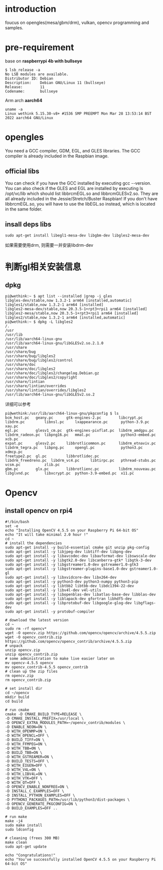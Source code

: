 # introduction
foucus on opengles(mesa/gbm/drm), vulkan, opencv programming and samples.

# pre-requirement
base on **raspberrypi 4b with bullseye**
```
$ lsb_release -a
No LSB modules are available.
Distributor ID: Debian
Description:    Debian GNU/Linux 11 (bullseye)
Release:        11
Codename:       bullseye
```

Arm arch **aarch64**
```
uname -a
Linux wethink 5.15.30-v8+ #1536 SMP PREEMPT Mon Mar 28 13:53:14 BST 2022 aarch64 GNU/Linux
```

# opengles

You need a GCC compiler, GDM, EGL, and GLES libraries. The GCC compiler is already included in the Raspbian image. 

## official libs
You can check if you have the GCC installed by executing gcc --version. You can also check if the GLES and EGL are installed by executing ls /opt/vc/lib which should list libbrcmEGL.so and libbrcmGLESv2.so. They are all already included in the Jessie/Stretch/Buster Raspbian! If you don't have libbrcmEGL.so, you will have to use the libEGL.so instead, which is located in the same folder.

## insall deps libs
```
sudo apt-get install libegl1-mesa-dev libgbm-dev libgles2-mesa-dev
```
如果需要使用drm, 则需要一并安装libdrm-dev

# 判断gl相关安装信息
## dpkg
```
pi@wethink:~ $ apt list --installed |grep -i gles
libgles-dev/stable,now 1.3.2-1 arm64 [installed,automatic]
libgles1/stable,now 1.3.2-1 arm64 [installed]
libgles2-mesa-dev/stable,now 20.3.5-1+rpt3+rpi1 arm64 [installed]
libgles2-mesa/stable,now 20.3.5-1+rpt3+rpi1 arm64 [installed]
libgles2/stable,now 1.3.2-1 arm64 [installed,automatic]
pi@wethink:~ $ dpkg -L libgles2
/.
/usr
/usr/lib
/usr/lib/aarch64-linux-gnu
/usr/lib/aarch64-linux-gnu/libGLESv2.so.2.1.0
/usr/share
/usr/share/bug
/usr/share/bug/libgles2
/usr/share/bug/libgles2/control
/usr/share/doc
/usr/share/doc/libgles2
/usr/share/doc/libgles2/changelog.Debian.gz
/usr/share/doc/libgles2/copyright
/usr/share/lintian
/usr/share/lintian/overrides
/usr/share/lintian/overrides/libgles2
/usr/lib/aarch64-linux-gnu/libGLESv2.so.2
```

详细可以参考
```
pi@wethink:/usr/lib/aarch64-linux-gnu/pkgconfig $ ls
bcm_host.pc   geany.pc      gtk-engines-2.pc        libcrypt.pc          libdrm.pc         libnsl.pc     lxappearance.pc      python-3.9.pc     xau.pc
egl.pc        glesv1_cm.pc  gtk-engines-pixflat.pc  libdrm_amdgpu.pc     libdrm_radeon.pc  libpng16.pc   mmal.pc              python3-embed.pc  xcb.pc
expat.pc      glesv2.pc     libbrotlicommon.pc      libdrm_etnaviv.pc    libdrm_tegra.pc   libpng.pc     opengl.pc            python3.pc        xdmcp.pc
freetype2.pc  gl.pc         libbrotlidec.pc         libdrm_freedreno.pc  libdrm_vc4.pc     libtirpc.pc   pthread-stubs.pc     vcsm.pc           zlib.pc
gbm.pc        glx.pc        libbrotlienc.pc         libdrm_nouveau.pc    libglvnd.pc       libxcrypt.pc  python-3.9-embed.pc  x11.pc
```


# Opencv

## install opencv on rpi4
```
#!/bin/bash
set -e
echo "Installing OpenCV 4.5.5 on your Raspberry Pi 64-bit OS"
echo "It will take minimal 2.0 hour !"
cd ~
# install the dependencies
sudo apt-get install -y build-essential cmake git unzip pkg-config
sudo apt-get install -y libjpeg-dev libtiff-dev libpng-dev
sudo apt-get install -y libavcodec-dev libavformat-dev libswscale-dev
sudo apt-get install -y libgtk2.0-dev libcanberra-gtk* libgtk-3-dev
sudo apt-get install -y libgstreamer1.0-dev gstreamer1.0-gtk3
sudo apt-get install -y libgstreamer-plugins-base1.0-dev gstreamer1.0-gl
sudo apt-get install -y libxvidcore-dev libx264-dev
sudo apt-get install -y python3-dev python3-numpy python3-pip
sudo apt-get install -y libtbb2 libtbb-dev libdc1394-22-dev
sudo apt-get install -y libv4l-dev v4l-utils
sudo apt-get install -y libopenblas-dev libatlas-base-dev libblas-dev
sudo apt-get install -y liblapack-dev gfortran libhdf5-dev
sudo apt-get install -y libprotobuf-dev libgoogle-glog-dev libgflags-dev
sudo apt-get install -y protobuf-compiler

# download the latest version
cd ~ 
sudo rm -rf opencv*
wget -O opencv.zip https://github.com/opencv/opencv/archive/4.5.5.zip 
wget -O opencv_contrib.zip https://github.com/opencv/opencv_contrib/archive/4.5.5.zip 
# unpack
unzip opencv.zip 
unzip opencv_contrib.zip 
# some administration to make live easier later on
mv opencv-4.5.5 opencv
mv opencv_contrib-4.5.5 opencv_contrib
# clean up the zip files
rm opencv.zip
rm opencv_contrib.zip

# set install dir
cd ~/opencv
mkdir build
cd build

# run cmake
cmake -D CMAKE_BUILD_TYPE=RELEASE \
-D CMAKE_INSTALL_PREFIX=/usr/local \
-D OPENCV_EXTRA_MODULES_PATH=~/opencv_contrib/modules \
-D ENABLE_NEON=ON \
-D WITH_OPENMP=ON \
-D WITH_OPENCL=OFF \
-D BUILD_TIFF=ON \
-D WITH_FFMPEG=ON \
-D WITH_TBB=ON \
-D BUILD_TBB=ON \
-D WITH_GSTREAMER=ON \
-D BUILD_TESTS=OFF \
-D WITH_EIGEN=OFF \
-D WITH_V4L=ON \
-D WITH_LIBV4L=ON \
-D WITH_VTK=OFF \
-D WITH_QT=OFF \
-D OPENCV_ENABLE_NONFREE=ON \
-D INSTALL_C_EXAMPLES=OFF \
-D INSTALL_PYTHON_EXAMPLES=OFF \
-D PYTHON3_PACKAGES_PATH=/usr/lib/python3/dist-packages \
-D OPENCV_GENERATE_PKGCONFIG=ON \
-D BUILD_EXAMPLES=OFF ..

# run make
make -j4
sudo make install
sudo ldconfig

# cleaning (frees 300 MB)
make clean
sudo apt-get update

echo "Congratulations!"
echo "You've successfully installed OpenCV 4.5.5 on your Raspberry Pi 64-bit OS"
```

